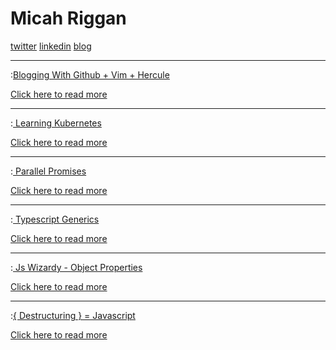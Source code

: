 # Micah Riggan

[twitter](https://twitter.com/micahriggan) 
[linkedin](https://www.linkedin.com/in/micah-riggan/)
[blog](https://micahr.me)

---

:[Blogging With Github + Vim + Hercule](blogging-from-github/header.md)

[Click here to read more](blogging-from-github)

---

:[ Learning Kubernetes ](k8-uptime/header.md)

[Click here to read more](k8-uptime)

---

:[ Parallel Promises ](parallel-promises/header.md)

[Click here to read more](parallel-promises)

---

:[ Typescript Generics ](typescript-generics/header.md)

[Click here to read more](typescript-generics)

---

:[ Js Wizardy - Object Properties ](js-wizardry/header.md)

[Click here to read more](js-wizardry)

---

:[{ Destructuring } = Javascript](destructuring-is-fun/header.md)

[Click here to read more](destructuring-is-fun)
